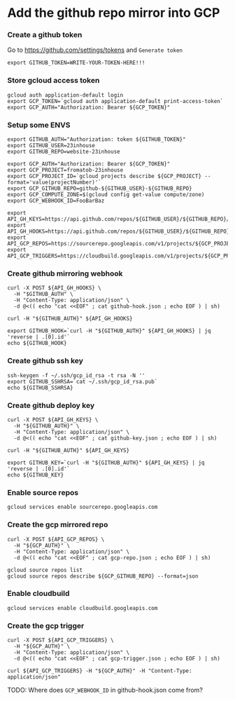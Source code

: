 # Add the github repo mirror into GCP

### Create a github token

Go to https://github.com/settings/tokens and `Generate token`

```
export GITHUB_TOKEN=WRITE-YOUR-TOKEN-HERE!!!
```

### Store gcloud access token

```
gcloud auth application-default login
export GCP_TOKEN=`gcloud auth application-default print-access-token`
export GCP_AUTH="Authorization: Bearer ${GCP_TOKEN}"
```

### Setup some ENVS
```
export GITHUB_AUTH="Authorization: token ${GITHUB_TOKEN}"
export GITHUB_USER=23inhouse
export GITHUB_REPO=website-23inhouse

export GCP_AUTH="Authorization: Bearer ${GCP_TOKEN}"
export GCP_PROJECT=fromatob-23inhouse
export GCP_PROJECT_ID=`gcloud projects describe ${GCP_PROJECT} --format='value(projectNumber)'`
export GCP_GITHUB_REPO=github-${GITHUB_USER}-${GITHUB_REPO}
export GCP_COMPUTE_ZONE=$(gcloud config get-value compute/zone)
export GCP_WEBHOOK_ID=FooBarBaz

export API_GH_KEYS=https://api.github.com/repos/${GITHUB_USER}/${GITHUB_REPO}/keys
export API_GH_HOOKS=https://api.github.com/repos/${GITHUB_USER}/${GITHUB_REPO}/hooks
export API_GCP_REPOS=https://sourcerepo.googleapis.com/v1/projects/${GCP_PROJECT}/repos
export API_GCP_TRIGGERS=https://cloudbuild.googleapis.com/v1/projects/${GCP_PROJECT}/triggers
```




### Create github mirroring webhook
```
curl -X POST ${API_GH_HOOKS} \
  -H "$GITHUB_AUTH" \
  -H "Content-Type: application/json" \
  -d @<(( echo "cat <<EOF" ; cat github-hook.json ; echo EOF ) | sh)

curl -H "${GITHUB_AUTH}" ${API_GH_HOOKS}

export GITHUB_HOOK=`curl -H "${GITHUB_AUTH}" ${API_GH_HOOKS} | jq 'reverse | .[0].id'`
echo ${GITHUB_HOOK}
```

### Create github ssh key
```
ssh-keygen -f ~/.ssh/gcp_id_rsa -t rsa -N ''
export GITHUB_SSHRSA=`cat ~/.ssh/gcp_id_rsa.pub`
echo ${GITHUB_SSHRSA}
```

### Create github deploy key
```
curl -X POST ${API_GH_KEYS} \
  -H "${GITHUB_AUTH}" \
  -H "Content-Type: application/json" \
  -d @<(( echo "cat <<EOF" ; cat github-key.json ; echo EOF ) | sh)

curl -H "${GITHUB_AUTH}" ${API_GH_KEYS}

export GITHUB_KEY=`curl -H "${GITHUB_AUTH}" ${API_GH_KEYS} | jq 'reverse | .[0].id'`
echo ${GITHUB_KEY}
```

### Enable source repos
```
gcloud services enable sourcerepo.googleapis.com
```

### Create the gcp mirrored repo
```
curl -X POST ${API_GCP_REPOS} \
  -H "${GCP_AUTH}" \
  -H "Content-Type: application/json" \
  -d @<(( echo "cat <<EOF" ; cat gcp-repo.json ; echo EOF ) | sh)

gcloud source repos list
gcloud source repos describe ${GCP_GITHUB_REPO} --format=json
```

### Enable cloudbuild
```
gcloud services enable cloudbuild.googleapis.com
```

### Create the gcp trigger
```
curl -X POST ${API_GCP_TRIGGERS} \
  -H "${GCP_AUTH}" \
  -H "Content-Type: application/json" \
  -d @<(( echo "cat <<EOF" ; cat gcp-trigger.json ; echo EOF ) | sh)

curl ${API_GCP_TRIGGERS} -H "${GCP_AUTH}" -H "Content-Type: application/json"
```


TODO: Where does `GCP_WEBHOOK_ID` in github-hook.json come from?

